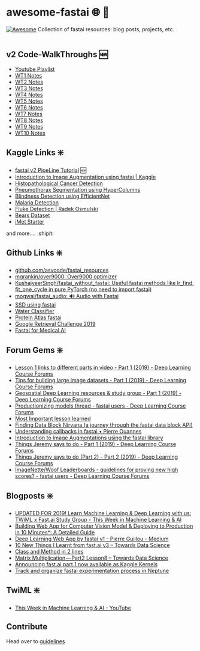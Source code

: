 # awesome-fastai :globe_with_meridians: :pushpin:
[![Awesome](https://cdn.rawgit.com/sindresorhus/awesome/d7305f38d29fed78fa85652e3a63e154dd8e8829/media/badge.svg)](https://github.com/sindresorhus/awesome#readme)
Collection of fastai resources: blog posts, projects, etc.
<br></br>

## v2 Code-WalkThroughs :new:
* [Youtube Playlist](https://www.youtube.com/playlist?list=PLfYUBJiXbdtSWRCYUHh-ThVCC39bp5yiq)
* [WT1 Notes](https://forums.fast.ai/t/fastai-v2-code-walk-thru-1/53940)
* [WT2 Notes](https://forums.fast.ai/t/fastai-v2-code-walk-thru-2/53978)
* [WT3 Notes](https://forums.fast.ai/t/fastai-v2-code-walk-thru-3/54067)
* [WT4 Notes](https://forums.fast.ai/t/fastai-v2-code-walk-thru-4/54137)
* [WT5 Notes](https://forums.fast.ai/t/fastai-v2-code-walk-thru-5/54405)
* [WT6 Notes](https://forums.fast.ai/t/fastai-v2-code-walk-thru-6/54775)
* [WT7 Notes](https://forums.fast.ai/t/fastai-v2-code-walk-thru-7/54924)
* [WT8 Notes](https://forums.fast.ai/t/fastai-v2-code-walk-thru-8/55068)
* [WT9 Notes](https://forums.fast.ai/t/fastai-v2-code-walk-thru-9/55234)
* [WT10 Notes](https://forums.fast.ai/t/fastai-v2-code-walk-thru-10/55324)

## Kaggle Links :sparkle:

* [fastai v2 PipeLine Tutorial](https://www.kaggle.com/jhoward/fastai-v2-pipeline-tutorial) :new:
* [Introduction to Image Augmentation using fastai | Kaggle](https://www.kaggle.com/init27/introduction-to-image-augmentation-using-fastai)
* [Histopathological Cancer Detection](https://www.kaggle.com/sayantandas30011998/fastai-v1-densenet201)
* [Pneumothorax Segmentation using HyperColumns](https://www.kaggle.com/iafoss/hypercolumns-pneumothorax-fastai-0-831-lb)
* [Blindness Detection using EfficientNet](https://www.kaggle.com/hmendonca/efficientnetb4-fastai-blindness-detection)
* [Malaria Detection](https://www.kaggle.com/ingbiodanielh/malaria-detection-with-fastai-v1)
* [Fluke Detection | Radek Osmulski](https://www.kaggle.com/c/humpback-whale-identification/discussion/76281#448231)
* [Bears Dataset](https://www.kaggle.com/stansidel/bears-fastai-course)
* [iMet Starter](https://www.kaggle.com/mnpinto/imet-fastai-starter)

and more.... :shipit:

## Github Links :sparkle:
* [github.com/asvcode/fastai_resources](https://github.com/asvcode/fastai_resources)
* [mgrankin/over9000: Over9000 optimizer](https://github.com/mgrankin/over9000)
* [KushajveerSingh/fastai_without_fastai: Useful fastai methods like lr_find, fit_one_cycle in pure PyTorch (no need to import fastai)](https://github.com/KushajveerSingh/fastai_without_fastai)
* [mogwai/fastai_audio: 🔊️ Audio with Fastai](https://github.com/mogwai/fastai_audio)
* [SSD using fastai](https://github.com/rohitgeo/singleshotdetector)
* [Water Classifier](https://github.com/shankarj67/Water-classifier-fastai)
* [Protein Atlas fastai](https://github.com/wdhorton/protein-atlas-fastai)
* [Google Retrieval Challenge 2019](https://github.com/ducha-aiki/google-retrieval-challenge-2019-fastai-starter)
* [Fastai for Medical AI](https://github.com/renato145/fastai_scans)

## Forum Gems :sparkle:
* [Lesson 1 links to different parts in video - Part 1 (2019) - Deep Learning Course Forums](https://forums.fast.ai/t/lesson-1-links-to-different-parts-in-video/27581)
* [Tips for building large image datasets - Part 1 (2019) - Deep Learning Course Forums](https://forums.fast.ai/t/tips-for-building-large-image-datasets/26688/6)
* [Geospatial Deep Learning resources & study group - Part 1 (2019) - Deep Learning Course Forums](https://forums.fast.ai/t/geospatial-deep-learning-resources-study-group/31044)
* [Productionizing models thread - fastai users - Deep Learning Course Forums](https://forums.fast.ai/t/productionizing-models-thread/28353)
* [Most Important lesson learned](https://forums.fast.ai/t/most-important-lesson-learned/8623/7)
* [Finding Data Block Nirvana (a journey through the fastai data block API)](https://blog.usejournal.com/finding-data-block-nirvana-a-journey-through-the-fastai-data-block-api-c38210537fe4)
* [Understanding callbacks in fastai • Pierre Ouannes](https://pouannes.github.io/blog/callbacks-fastai/)
* [Introduction to Image Augmentations using the fastai library](https://hackernoon.com/introduction-to-image-augmentations-using-the-fastai-library-692dfaa2da42)
* [Things Jeremy says to do - Part 1 (2019) - Deep Learning Course Forums](https://forums.fast.ai/t/things-jeremy-says-to-do/36682)
* [Things Jeremy says to do (Part 2) - Part 2 (2019) - Deep Learning Course Forums](https://forums.fast.ai/t/things-jeremy-says-to-do-part-2/41533)
* [ImageNette/Woof Leaderboards - guidelines for proving new high scores? - fastai users - Deep Learning Course Forums](https://forums.fast.ai/t/imagenette-woof-leaderboards-guidelines-for-proving-new-high-scores/52714/19)
## Blogposts :sparkle:
* [UPDATED FOR 2019! Learn Machine Learning & Deep Learning with us: TWiML x Fast.ai Study Group - This Week in Machine Learning & AI](https://twimlai.com/twiml-x-fast-ai/)
* [Building Web App for Computer Vision Model & Deploying to Production in 10 Minutes\*: A Detailed Guide](https://towardsdatascience.com/building-web-app-for-computer-vision-model-deploying-to-production-in-10-minutes-a-detailed-ec6ac52ec7e4)
* [Deep Learning Web App by fastai v1 - Pierre Guillou - Medium](https://medium.com/@pierre_guillou/deep-learning-web-app-by-fastai-v1-3ab4c20b7cac)
* [10 New Things I Learnt from fast.ai v3 – Towards Data Science](https://towardsdatascience.com/10-new-things-i-learnt-from-fast-ai-v3-4d79c1f07e33)
* [Class and Method in 2 lines](https://pbs.twimg.com/media/D9oEBy1VUAA8jfa?format=jpg&name=large)
* [Matrix Multiplication — Part2 Lesson8 – Towards Data Science](https://towardsdatascience.com/matrix-multiplication-part2-lesson8-34c9b77855c4)
* [Announcing fast.ai part 1 now available as Kaggle Kernels](https://towardsdatascience.com/announcing-fast-ai-part-1-now-available-as-kaggle-kernels-8ef4ca3b9ce6)
* [Track and organize fastai experimentation process in Neptune](https://medium.com/neptune-ml/track-and-organize-fastai-experimentation-process-in-neptune-78ec8d6b18b0)


## TwiML :sparkle:
* [This Week in Machine Learning & AI - YouTube](https://www.youtube.com/channel/UC7kjWIK1H8tfmFlzZO-wHMw/playlists)

## Contribute
Head over to [guidelines](https://github.com/ucalyptus/awesome-fastai/blob/master/CONTRIBUTING.md)

